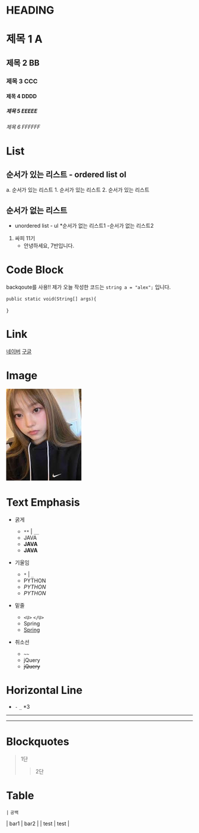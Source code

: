 # HEADING

# 제목 1 A
## 제목 2 BB
### 제목 3 CCC
#### 제목 4 DDDD
##### 제목 5 EEEEE
###### 제목 6 FFFFFF

# List
## 순서가 있는 리스트 - ordered list ol
a. 순서가 있는 리스트
    1. 순서가 있는 리스트
    2. 순서가 있는 리스트

## 순서가 없는 리스트
- unordered list - ul
*순서가 없는 리스트1
    -순서가 없는 리스트2

1. 싸피 11기
    - 안녕하세요, 7반입니다.

# Code Block
backqoute를 사용!!
제가 오늘 작성한 코드는 
`string a = "alex";` 입니다.
```
public static void(String[] args){

}
```

# Link
[네이버](https://www.naver.com)
[구글](https://www.google.com)

# Image
![강해린](./assets/khr.jpg)

# Text Emphasis
- 굵게
  * `**` | `__`
  * JAVA
  * **JAVA**
  * __JAVA__

- 기울임
  * `*` | `_`
  * PYTHON
  * *PYTHON*
  * _PYTHON_

- 밑줄
  * `<U>` `</U>`
  * Spring
  * <U>Spring</U>

- 취소선
  * `~~`
  * jQuery
  * ~~jQuery~~

# Horizontal Line
- `-` `_` *3
___
---

# Blockquotes
> 1단
>> 2단

# Table
`|` `공백`


| bar1 | bar2 |
| test | test |
